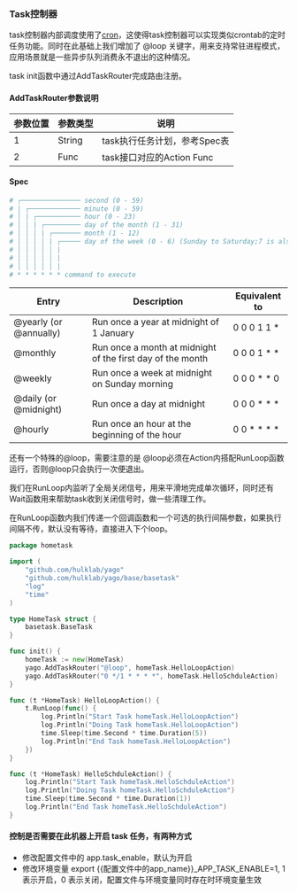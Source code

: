### Task控制器

task控制器内部调度使用了[cron](https://github.com/robfig/cron)，这使得task控制器可以实现类似crontab的定时任务功能。同时在此基础上我们增加了 @loop 关键字，用来支持常驻进程模式，应用场景就是一些异步队列消费永不退出的这种情况。

task init函数中通过AddTaskRouter完成路由注册。

#### AddTaskRouter参数说明

| 参数位置 | 参数类型 | 说明 |
| ------- | ------- | ------- |
| 1 | String | task执行任务计划，参考Spec表|
| 2 | Func | task接口对应的Action Func |


#### Spec
```bash
# ┌─────────────── second (0 - 59)
# | ┌───────────── minute (0 - 59)
# │ | ┌─────────── hour (0 - 23)
# │ │ | ┌───────── day of the month (1 - 31)
# │ │ │ | ┌─────── month (1 - 12)
# │ │ │ │ | ┌───── day of the week (0 - 6) (Sunday to Saturday;7 is also Sunday on some systems)
# │ │ │ │ │ |                                  
# │ │ │ │ │ |
# │ │ │ │ │ |
# * * * * * * command to execute
```

| Entry | Description | Equivalent to |
| ------ | -------------| --------------|
| @yearly (or @annually) | Run once a year at midnight of 1 January |	0 0 0 1 1 * |
| @monthly | Run once a month at midnight of the first day of the month | 0 0 0 1 * * |
| @weekly | Run once a week at midnight on Sunday morning | 0 0 0 * * 0 |
| @daily (or @midnight) | Run once a day at midnight | 0 0 0 * * * |
| @hourly | Run once an hour at the beginning of the hour | 0 0 * * * * |

还有一个特殊的@loop，需要注意的是 @loop必须在Action内搭配RunLoop函数运行，否则@loop只会执行一次便退出。

我们在RunLoop内监听了全局关闭信号，用来平滑地完成单次循环，同时还有Wait函数用来帮助task收到关闭信号时，做一些清理工作。

在RunLoop函数内我们传递一个回调函数和一个可选的执行间隔参数，如果执行间隔不传，默认没有等待，直接进入下个loop。


```go
package hometask

import (
	"github.com/hulklab/yago"
	"github.com/hulklab/yago/base/basetask"
	"log"
	"time"
)

type HomeTask struct {
	basetask.BaseTask
}

func init() {
	homeTask := new(HomeTask)
	yago.AddTaskRouter("@loop", homeTask.HelloLoopAction)
	yago.AddTaskRouter("0 */1 * * * *", homeTask.HelloSchduleAction)
}

func (t *HomeTask) HelloLoopAction() {
	t.RunLoop(func() {
		log.Println("Start Task homeTask.HelloLoopAction")
		log.Println("Doing Task homeTask.HelloLoopAction")
		time.Sleep(time.Second * time.Duration(5))
		log.Println("End Task homeTask.HelloLoopAction")
	})
}

func (t *HomeTask) HelloSchduleAction() {
	log.Println("Start Task homeTask.HelloSchduleAction")
	log.Println("Doing Task homeTask.HelloSchduleAction")
	time.Sleep(time.Second * time.Duration(1))
	log.Println("End Task homeTask.HelloSchduleAction")
}

```

#### 控制是否需要在此机器上开启 task 任务，有两种方式

* 修改配置文件中的 app.task_enable，默认为开启
* 修改环境变量 export {{配置文件中的app_name}}_APP_TASK_ENABLE=1, 1 表示开启，0 表示关闭，配置文件与环境变量同时存在时环境变量生效
